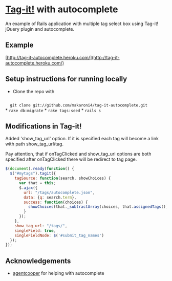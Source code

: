 # [Tag-it!](https://github.com/aehlke/tag-it) with autocomplete

An example of Rails application with multiple tag select box using Tag-it! jQuery plugin and autocomplete.

## Example

[http://tag-it-autocomplete.heroku.com/](http://tag-it-autocomplete.heroku.com/)

## Setup instructions for running locally

* Clone the repo with
<code>
  git clone git://github.com/makaroni4/tag-it-autocomplete.git
</code>
* <code>rake db:migrate</code>
* <code>rake tags:seed</code>
* <code>rails s</code>

## Modifications in Tag-it!

Added 'show_tag_url' option. If it is specified each tag will become a link with path show_tag_url/tag.

Pay attention, that if onTagClicked and show_tag_url options are both specified after onTagClicked there will be redirect to tag page.

~~~javascript
$(document).ready(function() {
  $("#mytags").tagit({
    tagSource: function(search, showChoices) {
      var that = this;
      $.ajax({
        url: "/tags/autocomplete.json",
        data: {q: search.term},
        success: function(choices) {
          showChoices(that._subtractArray(choices, that.assignedTags()));
        }
      });
    },
    show_tag_url: "/tags/",
    singleField: true,
    singleFieldNode: $('#submit_tag_names')
  });
});
~~~

## Acknowledgements

* [agentcooper](https://github.com/agentcooper) for helping with autocomplete
